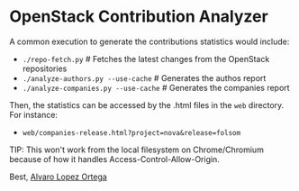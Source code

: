 OpenStack Contribution Analyzer
===============================

A common execution to generate the contributions statistics would include:

 * `./repo-fetch.py`                    \# Fetches the latest changes from the OpenStack repositories
 * `./analyze-authors.py --use-cache`   \# Generates the authos report
 * `./analyze-companies.py --use-cache` \# Generates the companies report

Then, the statistics can be accessed by the .html files in the `web` directory. For instance:

 * `web/companies-release.html?project=nova&release=folsom`

TIP: This won't work from the local filesystem on Chrome/Chromium because of how it handles Access-Control-Allow-Origin.

Best,
[Alvaro Lopez Ortega](mail:alvaro@alobbs.com)
